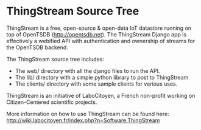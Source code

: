 ThingStream Source Tree
===========

ThingStream is a free, open-source & open-data IoT datastore running on top of OpenTSDB (http://opentsdb.net).
The ThingStream Django app is effectively a webified API with authentication and ownership of streams for the OpenTSDB backend.  

The ThingStream source tree includes:
* The web/ directory with all the django files to run the API.
* The lib/ directory with a simple python library to post to ThingStream
* The clients/ directory with some sample clients for various uses.

ThingStream is an initiative of LaboCitoyen, a French non-profit working on Citizen-Centered scientific projects.

More information on how to use ThingStream can be found here: http://wiki.labocitoyen.fr/index.php?n=Software.ThingStream
